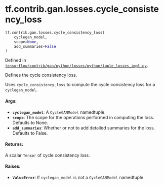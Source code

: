<div itemscope itemtype="http://developers.google.com/ReferenceObject">
<meta itemprop="name" content="tf.contrib.gan.losses.cycle_consistency_loss" />
<meta itemprop="path" content="Stable" />
</div>

# tf.contrib.gan.losses.cycle_consistency_loss

``` python
tf.contrib.gan.losses.cycle_consistency_loss(
    cyclegan_model,
    scope=None,
    add_summaries=False
)
```



Defined in [`tensorflow/contrib/gan/python/losses/python/tuple_losses_impl.py`](/code/stable/tensorflow/contrib/gan/python/losses/python/tuple_losses_impl.py).

Defines the cycle consistency loss.

Uses `cycle_consistency_loss` to compute the cycle consistency loss for a
`cyclegan_model`.

#### Args:

* <b>`cyclegan_model`</b>: A `CycleGANModel` namedtuple.
* <b>`scope`</b>: The scope for the operations performed in computing the loss.
    Defaults to None.
* <b>`add_summaries`</b>: Whether or not to add detailed summaries for the loss.
    Defaults to False.


#### Returns:

A scalar `Tensor` of cycle consistency loss.


#### Raises:

* <b>`ValueError`</b>: If `cyclegan_model` is not a `CycleGANModel` namedtuple.